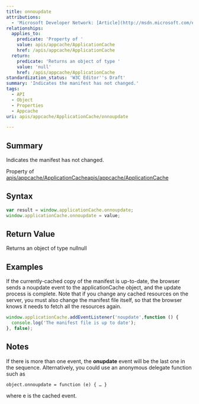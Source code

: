 ```yaml
---
title: onnoupdate
attributions:
  - 'Microsoft Developer Network: [Article](http://msdn.microsoft.com/en-us/library/ie/hh828809%28v=vs.85%29.aspx)'
relationships:
  applies_to:
    predicate: 'Property of '
    value: apis/appcache/ApplicationCache
    href: /apis/appcache/ApplicationCache
  return:
    predicate: 'Returns an object of type '
    value: 'null'
    href: /apis/appcache/ApplicationCache
standardization_status: 'W3C Editor''s Draft'
summary: 'Indicates the manifest has not changed.'
tags:
  - API
  - Object
  - Properties
  - Appcache
uri: apis/appcache/ApplicationCache/onnoupdate

---
```

## <span>Summary</span>

Indicates the manifest has not changed.

Property of [apis/appcache/ApplicationCache](/apis/appcache/ApplicationCache)[apis/appcache/ApplicationCache](/apis/appcache/ApplicationCache)

## <span>Syntax</span>

``` js
var result = window.applicationCache.onnoupdate;
window.applicationCache.onnoupdate = value;
```

## <span>Return Value</span>

Returns an object of type nullnull

## <span>Examples</span>

If the currently-cached copy of the manifest is up-to-date, the browser sends a noupdate event to the applicationCache object, and the update process is complete. Note that if you change any cached resources on the server, you must also change the manifest file itself, so that the browser knows it needs to fetch all the resources again.

``` js
window.applicationCache.addEventListener('noupdate',function () {
  console.log('The manifest file is up to date');
}, false);
```

## <span>Notes</span>

If there is more than one event, the **onupdate** event will be the last one in the sequence. Alternatively, you could use an anonymous delegate function such as

    object.onnoupdate = function (e) { … }

where e is the cached event.